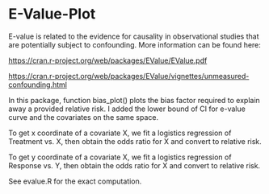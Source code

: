 # E-Value-Plot

E-value is related to the evidence for causality in observational studies that are potentially subject to confounding. More information can be found here:

https://cran.r-project.org/web/packages/EValue/EValue.pdf

https://cran.r-project.org/web/packages/EValue/vignettes/unmeasured-confounding.html

In this package, function bias_plot() plots the bias factor required to explain away a provided relative risk. I added the lower bound of CI for e-value curve and the covariates on the same space.

To get x coordinate of a covariate X, we fit a logistics regression of Treatment vs. X, then obtain the odds ratio for X and convert to relative risk.

To get y coordinate of a covariate X, we fit a logistics regression of Response vs. Y, then obtain the odds ratio for X and convert to relative risk.

See evalue.R for the exact computation.
 
